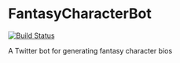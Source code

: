 # FantasyCharacterBot
[![Build Status](https://travis-ci.com/brickman1444/FantasyCharacterBot.svg?branch=master)](https://travis-ci.com/brickman1444/FantasyCharacterBot)

A Twitter bot for generating fantasy character bios
